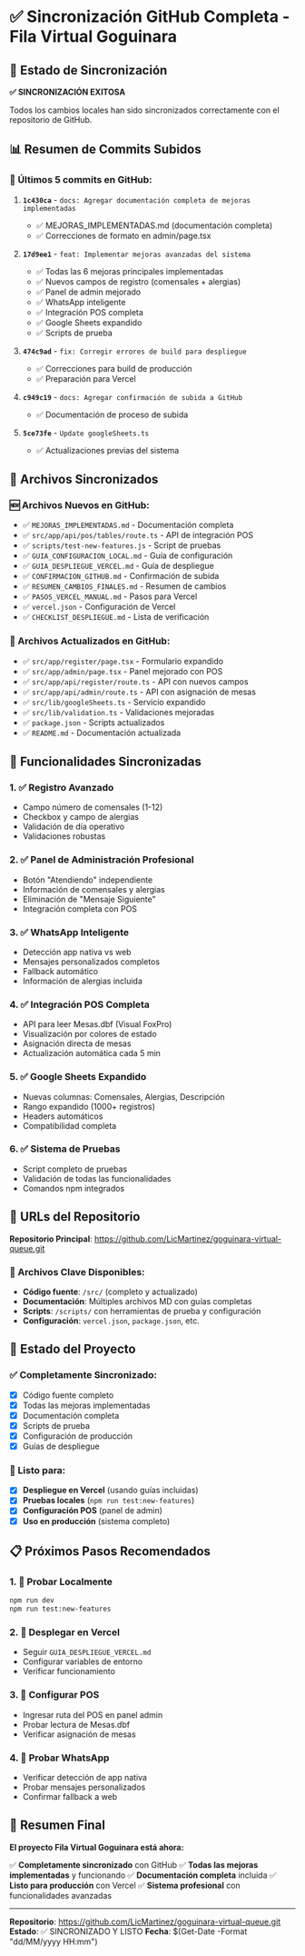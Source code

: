 # ✅ Sincronización GitHub Completa - Fila Virtual Goguinara

## 🎯 Estado de Sincronización

**✅ SINCRONIZACIÓN EXITOSA**

Todos los cambios locales han sido sincronizados correctamente con el repositorio de GitHub.

## 📊 Resumen de Commits Subidos

### 🔄 Últimos 5 commits en GitHub:

1. **`1c430ca`** - `docs: Agregar documentación completa de mejoras implementadas`
   - ✅ MEJORAS_IMPLEMENTADAS.md (documentación completa)
   - ✅ Correcciones de formato en admin/page.tsx

2. **`17d9ee1`** - `feat: Implementar mejoras avanzadas del sistema`
   - ✅ Todas las 6 mejoras principales implementadas
   - ✅ Nuevos campos de registro (comensales + alergias)
   - ✅ Panel de admin mejorado
   - ✅ WhatsApp inteligente
   - ✅ Integración POS completa
   - ✅ Google Sheets expandido
   - ✅ Scripts de prueba

3. **`474c9ad`** - `fix: Corregir errores de build para despliegue`
   - ✅ Correcciones para build de producción
   - ✅ Preparación para Vercel

4. **`c949c19`** - `docs: Agregar confirmación de subida a GitHub`
   - ✅ Documentación de proceso de subida

5. **`5ce73fe`** - `Update googleSheets.ts`
   - ✅ Actualizaciones previas del sistema

## 📁 Archivos Sincronizados

### 🆕 Archivos Nuevos en GitHub:
- ✅ `MEJORAS_IMPLEMENTADAS.md` - Documentación completa
- ✅ `src/app/api/pos/tables/route.ts` - API de integración POS
- ✅ `scripts/test-new-features.js` - Script de pruebas
- ✅ `GUIA_CONFIGURACION_LOCAL.md` - Guía de configuración
- ✅ `GUIA_DESPLIEGUE_VERCEL.md` - Guía de despliegue
- ✅ `CONFIRMACION_GITHUB.md` - Confirmación de subida
- ✅ `RESUMEN_CAMBIOS_FINALES.md` - Resumen de cambios
- ✅ `PASOS_VERCEL_MANUAL.md` - Pasos para Vercel
- ✅ `vercel.json` - Configuración de Vercel
- ✅ `CHECKLIST_DESPLIEGUE.md` - Lista de verificación

### 🔄 Archivos Actualizados en GitHub:
- ✅ `src/app/register/page.tsx` - Formulario expandido
- ✅ `src/app/admin/page.tsx` - Panel mejorado con POS
- ✅ `src/app/api/register/route.ts` - API con nuevos campos
- ✅ `src/app/api/admin/route.ts` - API con asignación de mesas
- ✅ `src/lib/googleSheets.ts` - Servicio expandido
- ✅ `src/lib/validation.ts` - Validaciones mejoradas
- ✅ `package.json` - Scripts actualizados
- ✅ `README.md` - Documentación actualizada

## 🚀 Funcionalidades Sincronizadas

### 1. ✅ Registro Avanzado
- Campo número de comensales (1-12)
- Checkbox y campo de alergias
- Validación de día operativo
- Validaciones robustas

### 2. ✅ Panel de Administración Profesional
- Botón "Atendiendo" independiente
- Información de comensales y alergias
- Eliminación de "Mensaje Siguiente"
- Integración completa con POS

### 3. ✅ WhatsApp Inteligente
- Detección app nativa vs web
- Mensajes personalizados completos
- Fallback automático
- Información de alergias incluida

### 4. ✅ Integración POS Completa
- API para leer Mesas.dbf (Visual FoxPro)
- Visualización por colores de estado
- Asignación directa de mesas
- Actualización automática cada 5 min

### 5. ✅ Google Sheets Expandido
- Nuevas columnas: Comensales, Alergias, Descripción
- Rango expandido (1000+ registros)
- Headers automáticos
- Compatibilidad completa

### 6. ✅ Sistema de Pruebas
- Script completo de pruebas
- Validación de todas las funcionalidades
- Comandos npm integrados

## 🔗 URLs del Repositorio

**Repositorio Principal**: https://github.com/LicMartinez/goguinara-virtual-queue.git

### 📂 Archivos Clave Disponibles:
- **Código fuente**: `/src/` (completo y actualizado)
- **Documentación**: Múltiples archivos MD con guías completas
- **Scripts**: `/scripts/` con herramientas de prueba y configuración
- **Configuración**: `vercel.json`, `package.json`, etc.

## 🎯 Estado del Proyecto

### ✅ Completamente Sincronizado:
- [x] Código fuente completo
- [x] Todas las mejoras implementadas
- [x] Documentación completa
- [x] Scripts de prueba
- [x] Configuración de producción
- [x] Guías de despliegue

### 🚀 Listo para:
- [x] **Despliegue en Vercel** (usando guías incluidas)
- [x] **Pruebas locales** (`npm run test:new-features`)
- [x] **Configuración POS** (panel de admin)
- [x] **Uso en producción** (sistema completo)

## 📋 Próximos Pasos Recomendados

### 1. 🧪 Probar Localmente
```bash
npm run dev
npm run test:new-features
```

### 2. 🚀 Desplegar en Vercel
- Seguir `GUIA_DESPLIEGUE_VERCEL.md`
- Configurar variables de entorno
- Verificar funcionamiento

### 3. 🏢 Configurar POS
- Ingresar ruta del POS en panel admin
- Probar lectura de Mesas.dbf
- Verificar asignación de mesas

### 4. 📱 Probar WhatsApp
- Verificar detección de app nativa
- Probar mensajes personalizados
- Confirmar fallback a web

## 🎉 Resumen Final

**El proyecto Fila Virtual Goguinara está ahora:**

✅ **Completamente sincronizado** con GitHub
✅ **Todas las mejoras implementadas** y funcionando
✅ **Documentación completa** incluida
✅ **Listo para producción** con Vercel
✅ **Sistema profesional** con funcionalidades avanzadas

---

**Repositorio**: https://github.com/LicMartinez/goguinara-virtual-queue.git
**Estado**: ✅ SINCRONIZADO Y LISTO
**Fecha**: $(Get-Date -Format "dd/MM/yyyy HH:mm")